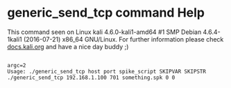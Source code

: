 # generic_send_tcp command Help
 
 This command seen on Linux kali 4.6.0-kali1-amd64 #1 SMP Debian 4.6.4-1kali1 (2016-07-21) x86_64 GNU/Linux. For further information please check [docs.kali.org](docs.kali.org) and have a nice day buddy ;) 

~~~

argc=2
Usage: ./generic_send_tcp host port spike_script SKIPVAR SKIPSTR
./generic_send_tcp 192.168.1.100 701 something.spk 0 0

~~~
